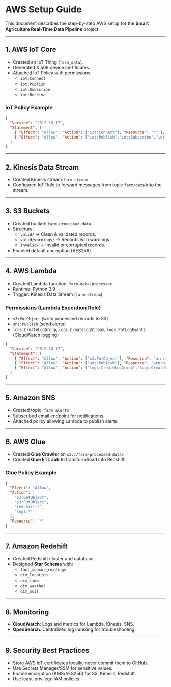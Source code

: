 # AWS Setup Guide

This document describes the step-by-step AWS setup for the **Smart Agriculture Real-Time Data Pipeline** project.

---

## 1. AWS IoT Core
- Created an IoT Thing (`farm_data`).
- Generated X.509 device certificates.
- Attached IoT Policy with permissions:
  - `iot:Connect`
  - `iot:Publish`
  - `iot:Subscribe`
  - `iot:Receive`

### IoT Policy Example
```json
{
  "Version": "2012-10-17",
  "Statement": [
    { "Effect": "Allow", "Action": ["iot:Connect"], "Resource": "*" },
    { "Effect": "Allow", "Action": ["iot:Publish","iot:Subscribe","iot:Receive"], "Resource": "*" }
  ]
}
```

---

## 2. Kinesis Data Stream
- Created Kinesis stream `farm-stream`.
- Configured IoT Rule to forward messages from topic `farm/data` into the stream.

---

## 3. S3 Buckets
- Created bucket: `farm-processed-data`
- Structure:
  - `valid/` → Clean & validated records.
  - `valid/warnings/` → Records with warnings.
  - `invalid/` → Invalid or corrupted records.
- Enabled default encryption (AES256).

---

## 4. AWS Lambda
- Created Lambda function: `farm-data-processor`
- Runtime: Python 3.9
- Trigger: Kinesis Data Stream (`farm-stream`)

### Permissions (Lambda Execution Role)
- `s3:PutObject` (write processed records to S3)
- `sns:Publish` (send alerts)
- `logs:CreateLogGroup`, `logs:CreateLogStream`, `logs:PutLogEvents` (CloudWatch logging)

```json
{
  "Version": "2012-10-17",
  "Statement": [
    { "Effect": "Allow", "Action": ["s3:PutObject"], "Resource": "arn:aws:s3:::farm-processed-data/*" },
    { "Effect": "Allow", "Action": ["sns:Publish"], "Resource": "arn:aws:sns:us-east-1:123456789012:farm_alerts" },
    { "Effect": "Allow", "Action": ["logs:CreateLogGroup","logs:CreateLogStream","logs:PutLogEvents"], "Resource": "*" }
  ]
}
```

---

## 5. Amazon SNS
- Created topic: `farm_alerts`
- Subscribed email endpoint for notifications.
- Attached policy allowing Lambda to publish alerts.

---

## 6. AWS Glue
- Created **Glue Crawler** on `s3://farm-processed-data/`
- Created **Glue ETL Job** to transform/load into Redshift

### Glue Policy Example
```json
{
  "Effect": "Allow",
  "Action": [
    "s3:GetObject",
    "s3:PutObject",
    "redshift:*",
    "logs:*"
  ],
  "Resource": "*"
}
```

---

## 7. Amazon Redshift
- Created Redshift cluster and database.
- Designed **Star Schema** with:
  - `fact_sensor_readings`
  - `dim_location`
  - `dim_time`
  - `dim_weather`
  - `dim_soil`

---

## 8. Monitoring
- **CloudWatch**: Logs and metrics for Lambda, Kinesis, SNS.
- **OpenSearch**: Centralized log indexing for troubleshooting.

---

## 9. Security Best Practices
- Store AWS IoT certificates locally, never commit them to GitHub.
- Use Secrets Manager/SSM for sensitive values.
- Enable encryption (KMS/AES256) for S3, Kinesis, Redshift.
- Use least-privilege IAM policies.
